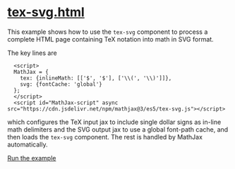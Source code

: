 # [tex-svg.html](https://mathjax.github.io/MathJax-demos-web/tex-svg.html)

This example shows how to use the `tex-svg` component to process a complete HTML page containing TeX notation into math in SVG format.

The key lines are

```
  <script>
  MathJax = {
    tex: {inlineMath: [['$', '$'], ['\\(', '\\)']]},
    svg: {fontCache: 'global'}
  };
  </script>
  <script id="MathJax-script" async src="https://cdn.jsdelivr.net/npm/mathjax@3/es5/tex-svg.js"></script>
```

which configures the TeX input jax to include single dollar signs as in-line math delimiters and the SVG output jax to use a global font-path cache, and then loads the `tex-svg` component.  The rest is handled by MathJax automatically.

[Run the example](https://mathjax.github.io/MathJax-demos-web/tex-svg.html)
